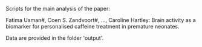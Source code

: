 Scripts for the main analysis of the paper:

Fatima Usman#, Coen S. Zandvoort#, ..., Caroline Hartley: Brain activity as a biomarker for personalised caffeine treatment in premature neonates.

Data are provided in the folder 'output'.

